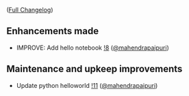 
([Full Changelog](https://gitlab.com/mahendrapaipuri/gitlab-activity-tests/-/compare/a6bf475c8bd2a4539b0497107aa61c77a12c534e...8da3007ba86bdb292bafb7d87b4cbef54b27c8f5?from_project_id=51638705&straight=false))

## Enhancements made

- IMPROVE: Add hello notebook [!8](https://gitlab.com/mahendrapaipuri/gitlab-activity-tests/-/merge_requests/8) ([@mahendrapaipuri](https://gitlab.com/mahendrapaipuri))

## Maintenance and upkeep improvements

- Update python helloworld [!11](https://gitlab.com/mahendrapaipuri/gitlab-activity-tests/-/merge_requests/11) ([@mahendrapaipuri](https://gitlab.com/mahendrapaipuri))